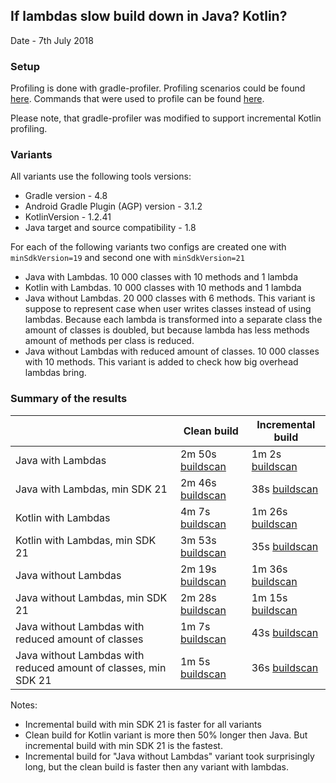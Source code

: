 ## If lambdas slow build down in Java? Kotlin?


Date - 7th July 2018
  
### Setup
  
Profiling is done with gradle-profiler. Profiling scenarios could be found [here](https://github.com/android/android-studio-poet/blob/master/configs/desugaring/gradle-profiler.scenarios).
Commands that were used to profile can be found [here](https://github.com/android/android-studio-poet/blob/master/configs/desugaring/gradle-profiler-commands.txt).

Please note, that gradle-profiler was modified to support incremental Kotlin profiling.

### Variants
All variants use the following tools versions:
  * Gradle version - 4.8
  * Android Gradle Plugin (AGP) version - 3.1.2
  * KotlinVersion - 1.2.41
  * Java target and source compatibility - 1.8
  
For each of the following variants two configs are created one with `minSdkVersion=19` and second one with `minSdkVersion=21`
  * Java with Lambdas. 10 000 classes with 10 methods and 1 lambda
  * Kotlin with Lambdas. 10 000 classes with 10 methods and 1 lambda
  * Java without Lambdas. 20 000 classes with 6 methods. This variant is suppose to represent case when user writes classes instead of using lambdas. Because each lambda is transformed into a separate class the amount of classes is doubled, but because lambda has less methods amount of methods per class is reduced.
  * Java without Lambdas with reduced amount of classes. 10 000 classes with 10 methods. This variant is added to check how big overhead lambdas bring.  

### Summary of the results


|             | Clean build | Incremental build |
|-------------|-------------| ----------------- |
|Java with Lambdas | 2m 50s [buildscan](https://scans.gradle.com/s/7mpfqw3jve6xw)| 1m 2s [buildscan](https://scans.gradle.com/s/bugatuedxthpi)|
|Java with Lambdas, min SDK 21 | 2m 46s [buildscan](https://scans.gradle.com/s/o65u2svlmgcmu)| 38s [buildscan](https://scans.gradle.com/s/57iaid27hk3sm) |
|Kotlin with Lambdas | 4m 7s [buildscan](https://scans.gradle.com/s/awoh2u5cvttm4) | 1m 26s [buildscan](https://scans.gradle.com/s/2g5424pq27vre) |
|Kotlin with Lambdas, min SDK 21 | 3m 53s [buildscan](https://scans.gradle.com/s/umukzli3std5c) | 35s [buildscan](https://scans.gradle.com/s/3qgzlu5hkt4gm) |
|Java without Lambdas | 2m 19s [buildscan](https://scans.gradle.com/s/xn5qduoedgwmg) | 1m 36s [buildscan](https://scans.gradle.com/s/pjig5ehivuufq) |
|Java without Lambdas, min SDK 21 | 2m 28s [buildscan](https://scans.gradle.com/s/3azcgfe43vd2u) | 1m 15s [buildscan](https://scans.gradle.com/s/wnjlm7jitv2ni) |
|Java without Lambdas with reduced amount of classes | 1m 7s [buildscan](https://scans.gradle.com/s/lizettzqhc4lu) | 43s [buildscan](https://gradle.com/s/qxjmitf5emo66) |
|Java without Lambdas with reduced amount of classes, min SDK 21 | 1m 5s [buildscan](https://scans.gradle.com/s/wrqpuqjti2ljm) | 36s [buildscan](https://scans.gradle.com/s/nntf735budeqs) |

Notes:
  * Incremental build with min SDK 21 is faster for all variants
  * Clean build for Kotlin variant is more then 50% longer then Java. But incremental build with min SDK 21 is the fastest.
  * Incremental build for "Java without Lambdas" variant took surprisingly long, but the clean build is faster then any variant with lambdas.  
  
  